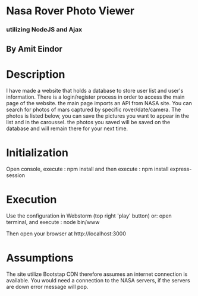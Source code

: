 <h1>Nasa Rover Photo Viewer</h1>
<h3>utilizing NodeJS and Ajax </h3>
<h2>By Amit Eindor</h2>

<h1>Description</h1>
<p>
I have made a website that holds a database to store user list and user's information.
There is a login/register process in order to access the main page of the website.
the main page imports an API from NASA site. You can search for
photos of mars captured by specific rover/date/camera.
The photos is listed below, you can save the pictures you want to appear in the list and in the caroussel.
the photos you saved will be saved on the database and will remain there for your next time.
</p>

<h1>Initialization</h1>
<p>
Open console, execute : npm install
and then execute : npm install express-session
</p>

<h1>Execution</h1>
<p>Use the configuration in Webstorm (top right 'play' button) or: open terminal,
and execute : node bin/www
</p>
<p>
Then open your browser at http://localhost:3000
</p>
<h1>Assumptions</h1>
<p>
  The site utilize Bootstap CDN therefore assumes an internet connection is available.
You would need a connection to the NASA servers, if the servers are down error message will pop.
</p>

